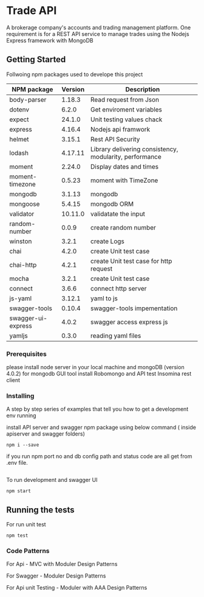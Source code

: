 # Trade API

A brokerage company's accounts and trading management platform. One requirement is for a REST API service to manage trades using the Nodejs Express framework with MongoDB

## Getting Started

Follwoing npm packages used to develope this project

|NPM package    | Version       | Description   |
| ------------- | ------------- |-------------- |
| body-parser   | 1.18.3        | Read request from Json    |
| dotenv        | 6.2.0         | Get enviroment variables  |
| expect        | 24.1.0        | Unit testing values chack |
| express       | 4.16.4        | Nodejs api framwork       |
| helmet        | 3.15.1        | Rest API Security  |
| lodash        | 4.17.11       | Library delivering consistency, modularity, performance  |
| moment        | 2.24.0        | Display dates and times  |
| moment-timezone| 0.5.23       | moment with TimeZone  |
| mongodb       | 3.1.13        | mongodb   |
| mongoose      | 5.4.15        | mongodb ORM  |
| validator     | 10.11.0       | validatate the input  |
| random-number | 0.0.9         | create random number |
| winston       | 3.2.1         | create Logs |
| chai          | 4.2.0         | create Unit test case  |
| chai-http     | 4.2.1         | create Unit test case for http request |
| mocha         | 3.2.1         | create Unit test case |
| connect       | 3.6.6         | connect http server |
| js-yaml       | 3.12.1        | yaml to js  |
| swagger-tools | 0.10.4        | swagger-tools impementation |
| swagger-ui-express | 4.0.2    | swagger access express js  |
| yamljs | 0.3.0   | reading yaml files|


### Prerequisites

please install node server in your local machine and mongoDB (version 4.0.2) for mongodb GUI tool install Robomongo and API test Insomina rest client

### Installing

A step by step series of examples that tell you how to get a development env running

install API server and swagger npm package  using below command ( inside apiserver and swagger folders)

```
npm i --save
```

if you run npm port no and db config path and status code are all  get from .env file.

```

```

To run development and swagger UI

```
npm start
```

## Running the tests

For run unit test

```
npm test
```

### Code Patterns

For Api  - MVC with Moduler Design Patterns

For Swagger -  Moduler Design Patterns

For Api unit Testing -  Moduler with AAA Design Patterns


<!-- ### And coding style tests

Explain what these tests test and why

```
Give an example
```

## Deployment

Add additional notes about how to deploy this on a live system

## Built With

* [Dropwizard](http://www.dropwizard.io/1.0.2/docs/) - The web framework used
* [Maven](https://maven.apache.org/) - Dependency Management
* [ROME](https://rometools.github.io/rome/) - Used to generate RSS Feeds

## Contributing

Please read [CONTRIBUTING.md](https://gist.github.com/PurpleBooth/b24679402957c63ec426) for details on our code of conduct, and the process for submitting pull requests to us.

## Versioning

We use [SemVer](http://semver.org/) for versioning. For the versions available, see the [tags on this repository](https://github.com/your/project/tags).

## Authors

* **Billie Thompson** - *Initial work* - [PurpleBooth](https://github.com/PurpleBooth)

See also the list of [contributors](https://github.com/your/project/contributors) who participated in this project.

## License

This project is licensed under the MIT License - see the [LICENSE.md](LICENSE.md) file for details

## Acknowledgments

* Hat tip to anyone whose code was used
* Inspiration
* etc -->
